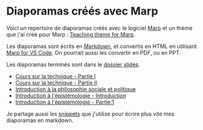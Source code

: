 # Diaporamas créés avec Marp

Voici un repertoire de diaporamas créés avec le logiciel [Marp](https://marp.app/) et un thème que j'ai créé pour Marp : [Teaching theme for Marp](https://github.com/eyssette/teaching-theme-for-marp).

Les diaporamas sont écrits en [Markdown](https://github.com/YannHY/cours/blob/master/Markdown/Apprendre%20le%20Markdown.md), et convertis en HTML en utilisant [Marp for VS Code](https://marketplace.visualstudio.com/items?itemName=marp-team.marp-vscode). On pourrait aussi les convertir en PDF, ou en PPT.

Les diaporamas terminés sont dans le [dossier slides](https://github.com/eyssette/marp-slides/tree/master/slides).

- [Cours sur la technique - Partie I](https://eyssette.github.io/marp-slides/slides/cours-technique-I.html)
- [Cours sur la technique - Partie II](https://eyssette.github.io/marp-slides/slides/cours-technique-II.html)
- [Introduction à la philosophie sociale et politique](https://eyssette.github.io/marp-slides/slides/introduction-philosophie-sociale-et-politique.html)
- [Introduction à l'épistémologie - Introduction](https://eyssette.github.io/marp-slides/slides/introduction-epistemologie-intro.html)
- [Introduction à l'épistémologie - Partie 1](https://eyssette.github.io/marp-slides/slides/introduction-epistemologie-partie-I.html)

Je partage aussi les [snippets](https://eyssette.github.io/marp-slides/snippets.json) que j'utilise pour écrire plus vite mes diaporamas en markdown.
